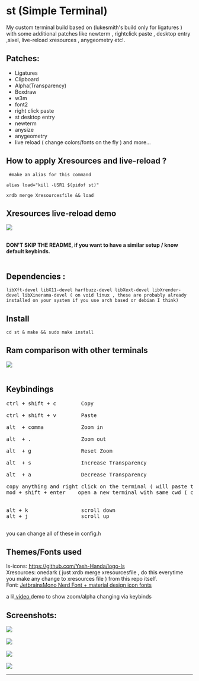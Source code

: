 # st (Simple Terminal)

My custom terminal build based on (lukesmith's build only for ligatures ) with some additional patches like newterm , rightclick paste , desktop entry ,sixel, live-reload xresources , anygeometry etc!.

## Patches:

- Ligatures
- Clipboard
- Alpha(Transparency)
- Boxdraw
- w3m
- font2
- right click paste
- st desktop entry
- newterm
- anysize
- anygeometry
- live reload ( change colors/fonts on the fly )
  and more...
  <br>

## How to apply Xresources and live-reload ?

```
 #make an alias for this command

alias load="kill -USR1 $(pidof st)"

xrdb merge Xresourcesfile && load

```
## Xresources live-reload demo

<img src="https://github.com/siduck76/dotfiles/blob/master/rice%20flex/live-reloadXresources.gif"> <br><br>

<b>DON'T SKIP THE README, if you want to have a similar setup / know default keybinds.<br><br></b>

## Dependencies : <br>

`libXft-devel libX11-devel harfbuzz-devel libXext-devel libXrender-devel libXinerama-devel ( on void linux , these are probably already installed on your system if you use arch based or debian I think)`

## Install <br>

`cd st & make && sudo make install `<br>

## Ram comparison with other terminals 
<img src="https://raw.githubusercontent.com/siduck76/dotfiles/master/rice%20flex/terminal_ramUsage.jpg"> <br><br>

## Keybindings<br>

<pre>
ctrl + shift + c        Copy  <br>
ctrl + shift + v        Paste <br>
alt  + comma            Zoom in <br>
alt  + .                Zoom out <br>
alt  + g                Reset Zoom<br>
alt  + s                Increase Transparency<br>
alt  + a                Decrease Transparency <br>
copy anything and right click on the terminal ( will paste the copied thing ) 
mod + shift + enter    open a new terminal with same cwd ( current working directory )


alt + k                 scroll down 
alt + j                 scroll up

</pre>

you can change all of these in config.h
<br>

## Themes/Fonts used

ls-icons: https://github.com/Yash-Handa/logo-ls <br>
Xresources: onedark ( just xrdb merge xresourcesfile , do this everytime you make any change to xresources file ) from this repo itself.<br>
Font: <a href="https://github.com/siduck76/matfonts"> JetbrainsMono Nerd Font + material design icon fonts </a>

a lil<a href="https://share.vidyard.com/watch/sdFeoxaRr124U893WVEcxN?"> video </a>demo to show zoom/alpha changing via keybinds

## Screenshots:

<img src="https://raw.githubusercontent.com/siduck76/personal-backup/master/delete_this/bruh.png"> <br><br>
<img src="https://raw.githubusercontent.com/siduck76/personal-backup/master/delete_this/ithree0-36-43.png"> <br><br>
<img src="https://raw.githubusercontent.com/siduck76/personal-backup/master/delete_this/two7-00.png"> <br><br>
<img src="https://raw.githubusercontent.com/siduck76/personal-backup/master/delete_this/u.png"> <br><hr>
